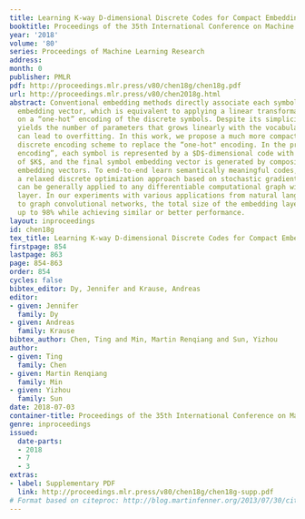 ```yaml
---
title: Learning K-way D-dimensional Discrete Codes for Compact Embedding Representations
booktitle: Proceedings of the 35th International Conference on Machine Learning
year: '2018'
volume: '80'
series: Proceedings of Machine Learning Research
address: 
month: 0
publisher: PMLR
pdf: http://proceedings.mlr.press/v80/chen18g/chen18g.pdf
url: http://proceedings.mlr.press/v80/chen2018g.html
abstract: Conventional embedding methods directly associate each symbol with a continuous
  embedding vector, which is equivalent to applying a linear transformation based
  on a “one-hot” encoding of the discrete symbols. Despite its simplicity, such approach
  yields the number of parameters that grows linearly with the vocabulary size and
  can lead to overfitting. In this work, we propose a much more compact K-way D-dimensional
  discrete encoding scheme to replace the “one-hot" encoding. In the proposed “KD
  encoding”, each symbol is represented by a $D$-dimensional code with a cardinality
  of $K$, and the final symbol embedding vector is generated by composing the code
  embedding vectors. To end-to-end learn semantically meaningful codes, we derive
  a relaxed discrete optimization approach based on stochastic gradient descent, which
  can be generally applied to any differentiable computational graph with an embedding
  layer. In our experiments with various applications from natural language processing
  to graph convolutional networks, the total size of the embedding layer can be reduced
  up to 98% while achieving similar or better performance.
layout: inproceedings
id: chen18g
tex_title: Learning K-way D-dimensional Discrete Codes for Compact Embedding Representations
firstpage: 854
lastpage: 863
page: 854-863
order: 854
cycles: false
bibtex_editor: Dy, Jennifer and Krause, Andreas
editor:
- given: Jennifer
  family: Dy
- given: Andreas
  family: Krause
bibtex_author: Chen, Ting and Min, Martin Renqiang and Sun, Yizhou
author:
- given: Ting
  family: Chen
- given: Martin Renqiang
  family: Min
- given: Yizhou
  family: Sun
date: 2018-07-03
container-title: Proceedings of the 35th International Conference on Machine Learning
genre: inproceedings
issued:
  date-parts:
  - 2018
  - 7
  - 3
extras:
- label: Supplementary PDF
  link: http://proceedings.mlr.press/v80/chen18g/chen18g-supp.pdf
# Format based on citeproc: http://blog.martinfenner.org/2013/07/30/citeproc-yaml-for-bibliographies/
---
```

